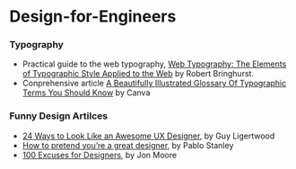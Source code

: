 # Design-for-Engineers

### Typography
* Practical guide to the web typography, [Web Typography: The Elements of Typographic Style Applied to the Web](https://webtypography.net/toc/) by Robert Bringhurst.
* Conprehensive article [A Beautifully Illustrated Glossary Of Typographic Terms You Should Know](https://designschool.canva.com/blog/typography-terms/) by Canva


### Funny Design Artilces
* [24 Ways to Look Like an Awesome UX Designer](https://uxplanet.org/24-ways-to-look-like-an-awesome-ux-designer-c26addab6add), by Guy Ligertwood
* [How to pretend you’re a great designer](https://thedesignteam.io/how-to-pretend-youre-a-great-designer-3625de90d79f), by Pablo Stanley
* [100 Excuses for Designers](https://medium.com/ux-power-tools/100-excuses-for-designers-517344cdd910), by Jon Moore
